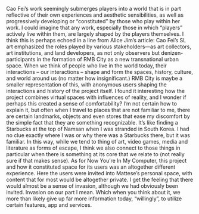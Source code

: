 Cao Fei’s work seemingly submerges players into a world that is in part reflective of their own experiences and aesthetic sensibilities, as well as progressively developing or “constituted” by those who play within her work. I could imagine that any work, especially those in which “players” actively live within them, are largely shaped by the players themselves. I think this is perhaps echoed in a line from Alice Jim’s article:
Cao Fei’s SL art emphasized the roles played by various stakeholders—as art collectors, art institutions, and land developers, as not only observers but denizen-participants in the formation of RMB City as a new transnational urban space.
When we think of people who live in the world today, their interactions – our interactions – shape and form the spaces, history, culture, and world around us (no matter how insignificant.) RMB City is maybe a smaller representation of this, with anonymous users shaping the interactions and history of the project itself. I found it interesting how the project combines virtual spaces with influences of reality, and I wonder if perhaps this created a sense of comfortability? I’m not certain how to explain it, but often when I travel to places that are not familiar to me, there are certain landmarks, objects and even stores that ease my discomfort by the simple fact that they are something recognizable. It’s like finding a Starbucks at the top of Namsan when I was stranded in South Korea. I had no clue exactly where I was or why there was a Starbucks there, but it was familiar. In this way, while we tend to thing of art, video games, media and literature as forms of escape, I think we also connect to those things in particular when there is something at its core that we relate to (not really sure if that makes sense). 
As for Now You’re In My Computer, this project and how it constituted space for its users was an altogether different experience. Here the users were invited into Mattese’s personal space, with content that for most would be altogether private. I get the feeling that there would almost be a sense of invasion, although we had obviously been invited. Invasion on our part I mean. Which when you think about it, we more than likely give up far more information today, “willingly”, to utilize certain features, app and services. 
